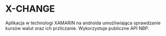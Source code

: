 # X-CHANGE
Aplikacja w technologi XAMARIN na androida umożliwiająca sprawdzanie kursów walut oraz ich przliczanie.
Wykorzystuje publiczne API NBP.
